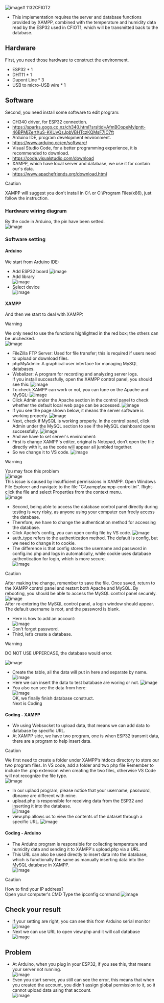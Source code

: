 ![image](https://github.com/user-attachments/assets/0d1e6435-4959-499f-b13c-28bf42da26ee)# 1132CFIOT2
- This implementation requires the server and database functions provided by XAMPP, combined with the temperature and humidity data read by the ESP32 used in CFIOT1, which will be transmitted back to the database.
## Hardware
First, you need those hardware to construct the environment.
- ESP32 * 1
- DHT11 * 1
- Dupont Line * 3
- USB to micro-USB wire * 1
## Software
Second, you need install some software to edit program:
- CH340 driver, for ESP32 connection.
- https://sparks.gogo.co.nz/ch340.html?srsltid=AfmBOopeMyIpntt-46BPMjZertXuS-KKUvQsJpbVBHTczKQMsF7IC7ft
- Arduino IDE, program development environment.
- https://www.arduino.cc/en/software/
- Visual Studio Code, for a better programming experience, it is recommended to download.
- https://code.visualstudio.com/download
- XAMPP, which have local server and database, we use it for contain our's data.
- https://www.apachefriends.org/download.html
> [!CAUTION]
> XAMPP will suggest you don't install in C:\ or C:\Program Files(x86), just follow the instruction.
### Hardware wiring diagram
By the code in Arduino, the pin have been setted.  
![image](pic/hardware.drawio.png)  
### Software setting
#### Arduino
We start from Arduino IDE:
- Add ESP32 board
![image](https://github.com/iiotntust/1132CFIOT/blob/9df78bd0296d513af6e96ff781f7df2f19e42dce/pic/pic1.jpg)  
- Add library  
![image](pic/DHT_library.png)  
- Select device  
![image](pic/XAMPP_21.png)  
#### XAMPP
And then we start to deal with XAMPP:
> [!WARNING]
> We only need to use the functions highlighted in the red box; the others can be unchecked.  
> ![image](pic/XAMPP_1.png)  

- FileZilla FTP Server: Used for file transfer; this is required if users need to upload or download files.  
- phpMyAdmin: A graphical user interface for managing MySQL databases.  
- Webalizer: A program for recording and analyzing server logs.  
If you install successfully, open the XAMPP control panel, you should see this:
![image](pic/XAMPP_2.png)  
- To check XAMPP can work or not, you can tune on the Apache and MySQL:
![image](pic/XAMPP_3.png)  
- Click Admin under the Apache section in the control panel to check whether the default local web page can be accessed.
![image](pic/XAMPP_4.png)  
- If you see the page shown below, it means the server software is working properly.
![image](pic/XAMPP_5.png)  
- Next, check if MySQL is working properly. In the control panel, click Admin under the MySQL section to see if the MySQL dashboard opens successfully.
![image](pic/XAMPP_6.png)  
- And we have to set server's environment:
- First is change XAMPP's editer, original is Notepad, don’t open the file directly with it, as the code will appear all jumbled together.
- So we change it to VS code.
![image](pic/XAMPP_7.png)  
> [!WARNING]
>  You may face this problem  
> ![image](pic/XAMPP_error.jpg)  
> This issue is caused by insufficient permissions in XAMPP. Open Windows File Explorer and navigate to the file "C:\xampp\xampp-control.ini".
> Right-click the file and select Properties from the context menu.  
> ![image](pic/XAMPP_error_2.png)  

- Second, being able to access the database control panel directly during testing is very risky, as anyone using your computer can freely access the database.
- Therefore, we have to change the authentication method for accessing the database.
- Click Apche's config, you can open config file by VS code.
![image](pic/XAMPP_error_2.png)  
- auth_type refers to the authentication method. The default is config, but we need to change it to cookie.
- The difference is that config stores the username and password in config.inc.php and logs in automatically, while cookie uses database authentication for login, which is more secure.  
![image](pic/XAMPP_9.png)  
> [!CAUTION]
> After making the change, remember to save the file. Once saved, return to the XAMPP control panel and restart both Apache and MySQL.
> By rebooting, you should be able to access the MySQL control panel securely.  
> ![image](pic/XAMPP_10.png)  
> After re-entering the MySQL control panel, a login window should appear.
> The default username is root, and the password is blank.

- Here is how to add an account:  
![image](pic/XAMPP_12.png)  
- Don't forget password.
- Third, let’s create a database.  
> [!WARNING]
> DO NOT USE UPPERCASE, the database would error.  

![image](pic/XAMPP_11.png)  
- Create the table, all the data will put in here and separate by name.  
![image](pic/XAMPP_13.png)  
- Here we can insert the data to test batabase are woring or not.
![image](pic/XAMPP_14.png)  
- You also can see the data from here:  
![image](pic/XAMPP_15.png)  
OK, we finally finish database construct.  
Next is Coding
#### Coding - XAMPP
- We using Websocket to upload data, that means we can add data to database by specific URL.
- At XAMPP side, we have two program, one is when ESP32 transmit data, there are a program to help insert data.
> [!CAUTION]
> We first need to create a folder under XAMPP’s htdocs directory to store our two program files.
> In VS code, add a folder and two php file
> Remember to include the .php extension when creating the two files, otherwise VS Code will not recognize the file type.  
> ![image](pic/XAMPP_16.png)  
- In our uplaod program, please notice that your username, password, dbname are different with mine.
- upload.php is responsible for receiving data from the ESP32 and inserting it into the database.  
![image](pic/XAMPP_17.png)  
- view.php allows us to view the contents of the dataset through a specific URL.
![image](pic/XAMPP_18.png)  
#### Coding - Arduino
- The Arduino program is responsible for collecting temperature and humidity data and sending it to XAMPP's upload.php via a URL.
- This URL can also be used directly to insert data into the database, which is functionally the same as manually inserting data into the MySQL database in XAMPP.  
![image](pic/XAMPP_19.png)  
> [!CAUTION]
> How to find your IP address?  
> Open your computer's CMD
> Type the ipconfig command
> ![image](pic/XAMPP_20.png)  
## Check your result
- If your setting are right, you can see this from Arduino serial monitor  
![image](pic/XAMPP_22.png)  
- Next we can use URL to open view.php and it will call database  
![image](pic/XAMPP_23.png)  
## Problem
- At Arduino, when you plug in your ESP32, if you see this, that means your server not running.  
![image](pic/XAMPP_error_3.png)  
- Even you start server, you still can see the error, this means that when you created the account, you didn't assign global permission to it, so it cannot upload data using that account.  
![image](pic/XAMPP_error_4.png)  
